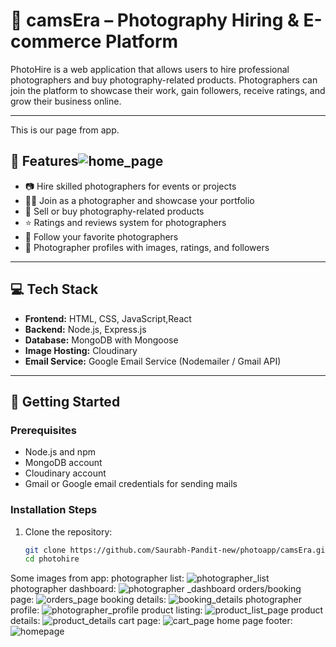 # 📸 camsEra – Photography Hiring & E-commerce Platform

PhotoHire is a web application that allows users to hire professional photographers and buy photography-related products. Photographers can join the platform to showcase their work, gain followers, receive ratings, and grow their business online.

---

This is our page from app.
## 🔑 Features![home_page](https://github.com/user-attachments/assets/49c3a7e4-a127-452b-bcd5-764bbf7ca349)


- 📷 Hire skilled photographers for events or projects  
- 🧑‍💼 Join as a photographer and showcase your portfolio  
- 🛒 Sell or buy photography-related products  
- ⭐ Ratings and reviews system for photographers  
- 👥 Follow your favorite photographers  
- 📄 Photographer profiles with images, ratings, and followers  

---

## 💻 Tech Stack

- **Frontend:** HTML, CSS, JavaScript,React  
- **Backend:** Node.js, Express.js  
- **Database:** MongoDB with Mongoose  
- **Image Hosting:** Cloudinary  
- **Email Service:** Google Email Service (Nodemailer / Gmail API)  

---

## 🚀 Getting Started

### Prerequisites
- Node.js and npm
- MongoDB account
- Cloudinary account
- Gmail or Google email credentials for sending mails

### Installation Steps

1. Clone the repository:
   ```bash
   git clone https://github.com/Saurabh-Pandit-new/photoapp/camsEra.git
   cd photohire
Some images from app:
photographer list:
![photographer_list](https://github.com/user-attachments/assets/67f8ac8e-a8eb-404e-8402-d4cc4f0e2f97)
photographer dashboard:
![photographer _dashboard](https://github.com/user-attachments/assets/b5102adb-b61f-4a12-adf4-8fedab898add)
orders/booking page:
![orders_page](https://github.com/user-attachments/assets/535ab018-4a34-4ddb-98bf-80e4068f5b9b)
booking details:
![booking_details](https://github.com/user-attachments/assets/d57989ae-d1fe-4457-968a-9abef02970a4)
photographer profile:
![photographer_profile](https://github.com/user-attachments/assets/cc0c65db-c000-42b3-8820-b0cd30af5062)
product listing:
![product_list_page](https://github.com/user-attachments/assets/1a4d58bb-96d9-40f8-b703-5989f49f561a)
product details:
![product_details](https://github.com/user-attachments/assets/1e282b20-14ee-4aa3-9043-d8f8db3c83fa)
cart page:
![cart_page](https://github.com/user-attachments/assets/ef3cc013-40e1-46a4-8474-c0c29450af33)
home page footer:
![homepage](https://github.com/user-attachments/assets/83b190ff-fb23-416a-9d65-047c5a4039ed)
